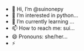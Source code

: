 - 👋 Hi, I’m @suinonepy
- 👀 I’m interested in python...
- 🌱 I’m currently learning ...
- 📫 How to reach me: sui...
- 😄 Pronouns: she/her...
- ⚡

<!---
suinonepy/suinonepy is a ✨ special ✨ repository because its `README.md` (this file) appears on your GitHub profile.
You can click the Preview link to take a look at your changes.
--->
